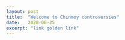 ```yaml
---
layout: post
title:  "Welcome to Chinmoy controversies"
date:   2020-06-25
excerpt: "link golden link"
---
```


